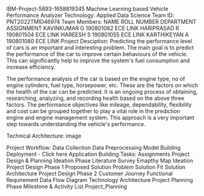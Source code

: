 IBM-Project-5893-1658819345
Machine Learning based Vehicle Performance Analyzer
Technology: Applied Data Science
Team ID: PNT2022TMID46974
Team Members:
NAME	ROLL NUMBER	DEPARTMENT	ASSIGNMENT
KAVINKUMAR G	190801082	ECE	LINK
HARIPRASAD R	190801504	ECE	LINK
HAREESH S	190801055	ECE	LINK
KARTHIKEYAN A	190801080	ECE	LINK
Project Desciption:
Predicting the performance level of cars is an important and interesting problem. The main goal is to predict the performance of the car to improve certain behaviours of the vehicle. This can significantly help to improve the system's fuel consumption and increase efficiency.

The performance analysis of the car is based on the engine type, no of engine cylinders, fuel type, horsepower, etc. These are the factors on which the health of the car can be predicted. It is an ongoing process of obtaining, researching, analyzing, and recording health based on the above three factors. The performance objectives like mileage, dependability, flexibility and cost can be grouped together to play a vital role in the prediction engine and engine management system. This approach is a very important step towards understanding the vehicle's performance.

Technical Architecture:
image

Project Workflow:
Data Collection
Data Preprocessing
Model Building
 Deployment - Click here
Application Building
Tasks:
Assignments
Project Design & Planning
Ideation Phase
 Literature Survey
 Emapthy Map
 Ideation
Project Design Phase 1
 Proposed Solution
 Problem Solution Fit
 Solution Architecture
Project Design Phase 2
 Customer Journey
 Functional Requirement
 Data Flow Diagram
 Technology Architecture
Project Planning Phase
 Milestone & Activity List
 Project_Planning


